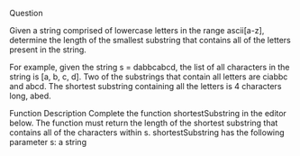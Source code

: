 Question


Given a string comprised of lowercase letters in the range ascii[a-z], determine the length of the smallest substring that contains all of the letters present in the string.


For example, given the string s = dabbcabcd, the list of all characters in the string is [a, b, c, d]. Two of the substrings that contain all letters are ciabbc and abcd.  The shortest substring
containing all the letters is 4 characters long, abed.



Function Description
Complete the function shortestSubstring in the editor below. The function must return the length of the shortest substring that contains all of the characters within s.
shortestSubstring has the following parameter
s: a string
